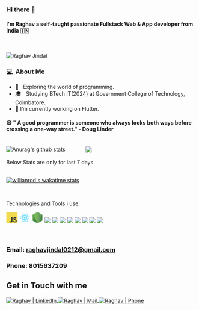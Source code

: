 ### Hi there 👋

#### I'm Raghav a self-taught passionate Fullstack Web & App developer from India 🇮🇳
</br>


![Raghav Jindal](https://user-images.githubusercontent.com/75308493/160169457-7c59b1e5-ff22-4ad9-990b-986a63f24995.jpg)
</br>

### 💻 &nbsp;About Me 

- 🤔 &nbsp; Exploring the world of programming.
- 🎓 &nbsp; Studying BTech IT(2024) at Government College of Technology, Coimbatore.
- 🔭  I’m currently working on Flutter.
####   😄 " A good programmer is someone who always looks both ways before crossing a one-way street." - Doug Linder

</br>
 <a href="https://github.com/anuraghazra/github-readme-stats"><img align="center" src="https://github-readme-stats.vercel.app/api?username=HiberNuts&show_icons=true&theme=rose_pine" alt="Anurag's github stats" /></a>  <a  href="https://github.com/anuraghazra/github-readme-stats"><img style="margin-left: 50px" align="center" src="https://github-readme-stats.vercel.app/api/top-langs/?username=HiberNuts&layout=compact&theme=dark&hide_border=true" /></a> 
</br>

<!-- <div>

![Anurag's GitHub stats](https://github-readme-stats.vercel.app/api?username=HiberNuts&show_icons=true&theme=rose_pine)
</br>
[![Top Langs](https://github-readme-stats.vercel.app/api/top-langs/?username=HiberNuts&layout=compact)](https://github.com/anuraghazra/github-readme-stats)
</div> -->
</br>
<div>
Below Stats are only for last 7 days
</br>
</br>

[![willianrod's wakatime stats](https://github-readme-stats.vercel.app/api/wakatime?username=HiberNuts&v=2)](https://github.com/anuraghazra/github-readme-stats)
</div>



</br>

Technologies and Tools i use:
</br>
<div>
<img height="30" src="https://raw.githubusercontent.com/github/explore/80688e429a7d4ef2fca1e82350fe8e3517d3494d/topics/javascript/javascript.png">
<img height="30" src="https://raw.githubusercontent.com/github/explore/80688e429a7d4ef2fca1e82350fe8e3517d3494d/topics/react/react.png">
<img height="30" src="https://raw.githubusercontent.com/github/explore/80688e429a7d4ef2fca1e82350fe8e3517d3494d/topics/nodejs/nodejs.png">  
  <img height="30" src="https://cdn.sanity.io/images/l8v0l0pb/production/b746d30f5d5e9b943560278ffaedef5b230d4b53-67x40.svg">
<img height="30" src="https://1000logos.net/wp-content/uploads/2020/08/MongoDB-Emblem-500x313.jpg">
<img height="30" src="https://cdn.sanity.io/images/l8v0l0pb/production/d8c8025b1695a3f14f849b99afc71d917ef40813-480x480.png">
<img height="30" src="https://cdn.sanity.io/images/l8v0l0pb/production/08ac37aeccf34ea0b7c4649e221679220d7c2ceb-480x480.png"> 
<img height="30" src="https://cdn.sanity.io/images/l8v0l0pb/production/a804a741fb26f6c236c73086a87cfc9f64106401-480x480.png">
  <img height="30" src="https://cdn.sanity.io/images/l8v0l0pb/production/4fe2a405f87c20361b6231f2ff542dfa79aea801-64x64.png">
  <img height="30" src="https://cdn.sanity.io/images/l8v0l0pb/production/7e26d6d140d015c48792871ed30231c133f929c0-48x48.png">
  <img height="30" src="https://cdn.sanity.io/images/l8v0l0pb/production/09532d7c1755c8a4086fc78d7edef8b71d398317-64x64.png">

</div>


</br>
</br>

### Email: raghavjindal0212@gmail.com
### Phone: 8015637209

## Get in Touch with me
<div>
  <a href="https://www.linkedin.com/in/raghav-jindal-a56538212/">
    <img align="center" alt="Raghav | LinkedIn" width="50px" src="https://img.icons8.com/color/2x/linkedin.png" />
  </a>
  <a href="mailto:raghavjindal0212@gmail.com">
    <img align="center" alt="Raghav | Mail" width="50px" src="https://img.icons8.com/bubbles/2x/apple-mail.png" />
  </a>
  <a href="tel:+918015637209">
    <img align="center" alt="Raghav | Phone" width="50px" src="https://img.icons8.com/bubbles/344/apple-phone.png" />
  </a>
</div>


<!--
**HiberNuts/HiberNuts** is a ✨ _special_ ✨ repository because its `README.md` (this file) appears on your GitHub profile.

Here are some ideas to get you started:

- 🔭 I’m currently working on ...
- 🌱 I’m currently learning ...
- 👯 I’m looking to collaborate on ...
- 🤔 I’m looking for help with ...
- 💬 Ask me about ...
- 📫 How to reach me: ...
- 😄 Pronouns: ...
- ⚡ Fun fact: ...
-->
